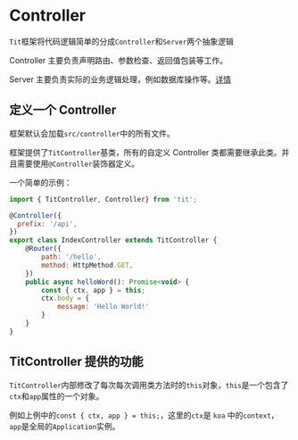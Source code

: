 # Controller

`Tit`框架将代码逻辑简单的分成`Controller`和`Server`两个抽象逻辑

Controller 主要负责声明路由、参数检查、返回值包装等工作。

Server 主要负责实际的业务逻辑处理，例如数据库操作等。[详情](./server)

## 定义一个 Controller

框架默认会加载`src/controller`中的所有文件。

框架提供了`TitController`基类，所有的自定义 Controller 类都需要继承此类。并且需要使用`@Controller`装饰器定义。

一个简单的示例：

```javascript
import { TitController, Controller} from 'tit';

@Controller({
  prefix: '/api',
})
export class IndexController extends TitController {
    @Router({
        path: '/hello',
        method: HttpMethod.GET,
    })
    public async helloWord(): Promise<void> {
        const { ctx, app } = this;
        ctx.body = {
            message: 'Hello World!'
        }
    }
}

```

## TitController 提供的功能

`TitController`内部修改了每次每次调用类方法时的`this`对象，`this`是一个包含了`ctx`和`app`属性的一个对象。

例如上例中的`const { ctx, app } = this;`，这里的`ctx`是 `koa` 中的`context`，`app`是全局的`Application`实例。
